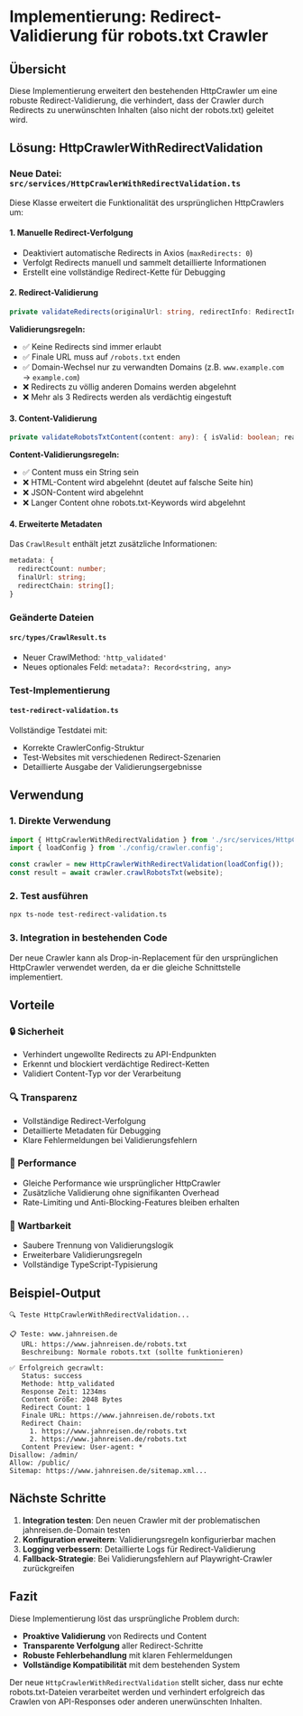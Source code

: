 # Implementierung: Redirect-Validierung für robots.txt Crawler

## Übersicht

Diese Implementierung erweitert den bestehenden HttpCrawler um eine robuste Redirect-Validierung, die verhindert, dass der Crawler durch Redirects zu unerwünschten Inhalten (also nicht der robots.txt) geleitet wird.

## Lösung: HttpCrawlerWithRedirectValidation

### Neue Datei: `src/services/HttpCrawlerWithRedirectValidation.ts`

Diese Klasse erweitert die Funktionalität des ursprünglichen HttpCrawlers um:

#### 1. Manuelle Redirect-Verfolgung
- Deaktiviert automatische Redirects in Axios (`maxRedirects: 0`)
- Verfolgt Redirects manuell und sammelt detaillierte Informationen
- Erstellt eine vollständige Redirect-Kette für Debugging

#### 2. Redirect-Validierung
```typescript
private validateRedirects(originalUrl: string, redirectInfo: RedirectInfo): { isValid: boolean; reason?: string }
```

**Validierungsregeln:**
- ✅ Keine Redirects sind immer erlaubt
- ✅ Finale URL muss auf `/robots.txt` enden
- ✅ Domain-Wechsel nur zu verwandten Domains (z.B. `www.example.com` → `example.com`)
- ❌ Redirects zu völlig anderen Domains werden abgelehnt
- ❌ Mehr als 3 Redirects werden als verdächtig eingestuft

#### 3. Content-Validierung
```typescript
private validateRobotsTxtContent(content: any): { isValid: boolean; reason?: string }
```

**Content-Validierungsregeln:**
- ✅ Content muss ein String sein
- ❌ HTML-Content wird abgelehnt (deutet auf falsche Seite hin)
- ❌ JSON-Content wird abgelehnt
- ❌ Langer Content ohne robots.txt-Keywords wird abgelehnt

#### 4. Erweiterte Metadaten
Das `CrawlResult` enthält jetzt zusätzliche Informationen:
```typescript
metadata: {
  redirectCount: number;
  finalUrl: string;
  redirectChain: string[];
}
```

### Geänderte Dateien

#### `src/types/CrawlResult.ts`
- Neuer CrawlMethod: `'http_validated'`
- Neues optionales Feld: `metadata?: Record<string, any>`

### Test-Implementierung

#### `test-redirect-validation.ts`
Vollständige Testdatei mit:
- Korrekte CrawlerConfig-Struktur
- Test-Websites mit verschiedenen Redirect-Szenarien
- Detaillierte Ausgabe der Validierungsergebnisse

## Verwendung

### 1. Direkte Verwendung
```typescript
import { HttpCrawlerWithRedirectValidation } from './src/services/HttpCrawlerWithRedirectValidation';
import { loadConfig } from './config/crawler.config';

const crawler = new HttpCrawlerWithRedirectValidation(loadConfig());
const result = await crawler.crawlRobotsTxt(website);
```

### 2. Test ausführen
```bash
npx ts-node test-redirect-validation.ts
```

### 3. Integration in bestehenden Code
Der neue Crawler kann als Drop-in-Replacement für den ursprünglichen HttpCrawler verwendet werden, da er die gleiche Schnittstelle implementiert.

## Vorteile

### 🔒 Sicherheit
- Verhindert ungewollte Redirects zu API-Endpunkten
- Erkennt und blockiert verdächtige Redirect-Ketten
- Validiert Content-Typ vor der Verarbeitung

### 🔍 Transparenz
- Vollständige Redirect-Verfolgung
- Detaillierte Metadaten für Debugging
- Klare Fehlermeldungen bei Validierungsfehlern

### 🚀 Performance
- Gleiche Performance wie ursprünglicher HttpCrawler
- Zusätzliche Validierung ohne signifikanten Overhead
- Rate-Limiting und Anti-Blocking-Features bleiben erhalten

### 🔧 Wartbarkeit
- Saubere Trennung von Validierungslogik
- Erweiterbare Validierungsregeln
- Vollständige TypeScript-Typisierung

## Beispiel-Output

```
🔍 Teste HttpCrawlerWithRedirectValidation...

📋 Teste: www.jahnreisen.de
   URL: https://www.jahnreisen.de/robots.txt
   Beschreibung: Normale robots.txt (sollte funktionieren)
   ──────────────────────────────────────────────────
✅ Erfolgreich gecrawlt:
   Status: success
   Methode: http_validated
   Response Zeit: 1234ms
   Content Größe: 2048 Bytes
   Redirect Count: 1
   Finale URL: https://www.jahnreisen.de/robots.txt
   Redirect Chain:
     1. https://www.jahnreisen.de/robots.txt
     2. https://www.jahnreisen.de/robots.txt
   Content Preview: User-agent: *
Disallow: /admin/
Allow: /public/
Sitemap: https://www.jahnreisen.de/sitemap.xml...
```

## Nächste Schritte

1. **Integration testen**: Den neuen Crawler mit der problematischen jahnreisen.de-Domain testen
2. **Konfiguration erweitern**: Validierungsregeln konfigurierbar machen
3. **Logging verbessern**: Detaillierte Logs für Redirect-Validierung
4. **Fallback-Strategie**: Bei Validierungsfehlern auf Playwright-Crawler zurückgreifen

## Fazit

Diese Implementierung löst das ursprüngliche Problem durch:
- **Proaktive Validierung** von Redirects und Content
- **Transparente Verfolgung** aller Redirect-Schritte
- **Robuste Fehlerbehandlung** mit klaren Fehlermeldungen
- **Vollständige Kompatibilität** mit dem bestehenden System

Der neue `HttpCrawlerWithRedirectValidation` stellt sicher, dass nur echte robots.txt-Dateien verarbeitet werden und verhindert erfolgreich das Crawlen von API-Responses oder anderen unerwünschten Inhalten.
